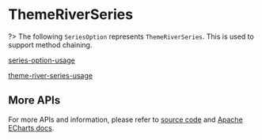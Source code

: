 # ThemeRiverSeries

?> The following `SeriesOption` represents `ThemeRiverSeries`. This is used to support method chaining. 

[series-option-usage](series-option-usage.md ':include')

[theme-river-series-usage](theme-river-series-usage.md ':include')

## More APIs

For more APIs and information, please refer to [source code](https://github.com/ECharts-Java/ECharts-Java/blob/master/src/main/java/org/icepear/echarts/charts/themeRiver/ThemeRiverSeries.java) and [Apache ECharts docs](https://echarts.apache.org/en/option.html#series-themeRiver).
